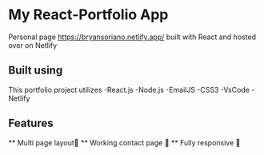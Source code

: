 # My React-Portfolio App

Personal page https://bryansoriano.netlify.app/ built with React and hosted over on Netlify

## Built using

This portfolio project utilizes
-React.js
-Node.js
-EmailJS
-CSS3
-VsCode
-Netlify

## Features

** Multi page layout📖 
** Working contact page 📧
** Fully responsive 📱 
